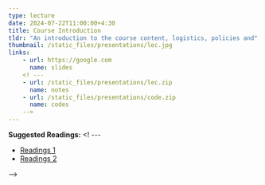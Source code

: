 ```yaml
---
type: lecture
date: 2024-07-22T11:00:00+4:30
title: Course Introduction
tldr: "An introduction to the course content, logistics, policies and"
thumbnail: /static_files/presentations/lec.jpg
links: 
    - url: https://google.com
      name: slides
    <! ---               
    - url: /static_files/presentations/lec.zip
      name: notes
    - url: /static_files/presentations/code.zip
      name: codes
    -->    
---
```

**Suggested Readings:**
<! ---  
- [Readings 1](http://example.com)
- [Readings 2](http://example.com)
  
-->  
